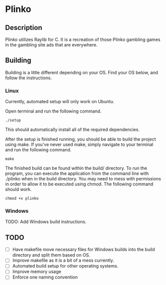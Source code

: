# Plinko

## Description

Plinko utilizes Raylib for C. It is a recreation of those Plinko gambling games in the gambling site ads that are everywhere. 

## Building

Building is a little different depending on your OS. Find your OS below, and follow the instructions.

### Linux

Currently, automated setup will only work on Ubuntu. 

Open terminal and run the following command.

```
./setup
```

This should automatically install all of the required dependencies.

After the setup is finished running, you should be able to build the project using make. If you've never used make, simply navigate to your terminal and run the following command.

```
make
```

The finished build can be found within the build/ directory. To run the program, you can execute the application from the command line with ./plinko when in the build directory. You may need to mess with permissions in order to allow it to be executed using chmod. The following command should work.

```
chmod +x plinko
```

### Windows

TODO: Add Windows build instructions.

## TODO

- [ ] Have makefile move necessary files for Windows builds into the build directory and split them based on OS.
- [ ] Improve makefile as it is a bit of a mess currently.
- [ ] Automated build setup for other operating systems.
- [ ] Improve memory usage
- [ ] Enforce one naming convention